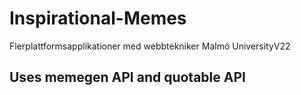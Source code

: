 # Inspirational-Memes
Flerplattformsapplikationer med webbtekniker
Malmö UniversityV22

## Uses memegen API and quotable API
